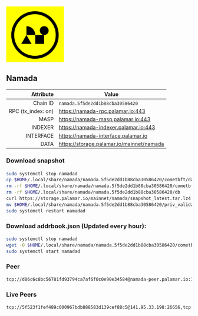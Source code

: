 ![Logo](https://raw.githubusercontent.com/Pa1amar/mainnets/refs/heads/main/namada/logo.png)
## Namada
| Attribute | Value |
|----------:|-------|
| Chain ID         | `namada.5f5de2dd1b88cba30586420` |
| RPC (tx_index: on)  | https://namada-rpc.palamar.io:443 |
| MASP  | https://namada-masp.palamar.io:443 |
| INDEXER | https://namada-indexer.palamar.io:443 |
| INTERFACE | https://namada-interface.palamar.io |
| DATA | https://storage.palamar.io/mainnet/namada |

### Download snapshot
```bash
sudo systemctl stop namadad
cp $HOME/.local/share/namada/namada.5f5de2dd1b88cba30586420/cometbft/data/priv_validator_state.json $HOME/.local/share/namada/namada.5f5de2dd1b88cba30586420/priv_validator_state.json.backup
rm -rf $HOME/.local/share/namada/namada.5f5de2dd1b88cba30586420/cometbft/data
rm -rf $HOME/.local/share/namada/namada.5f5de2dd1b88cba30586420/db
curl https://storage.palamar.io/mainnet/namada/snapshot_latest.tar.lz4 | lz4 -dc - | tar -xf - -C $HOME/.local/share/namada/namada.5f5de2dd1b88cba30586420/
mv $HOME/.local/share/namada/namada.5f5de2dd1b88cba30586420/priv_validator_state.json.backup $HOME/.local/share/namada/namada.5f5de2dd1b88cba30586420/cometbft/data/priv_validator_state.json
sudo systemctl restart namadad
```
### Download addrbook.json (Updated every hour):
```bash
sudo systemctl stop namadad
wget -O $HOME/.local/share/namada/namada.5f5de2dd1b88cba30586420/cometbft/config/addrbook.json https://storage.palamar.io/mainnet/namada/addrbook.json
sudo systemctl start namadad
```
### Peer
```bash
tcp://d86c6c8bc56781fd93794ca7af6f0c0e90e34584@namada-peer.palamar.io:16656
```





































































































































































































































































































































































































































































































































































































































































































































































































































































































































































































































































































































































































































































































































































































































































































































































































































































































































































































































































































































































































































































































































































































































































































































































































































































































### Live Peers
```
tcp://5f523f1fef489c000967bdb888583d139cef88c5@141.95.33.198:26656,tcp://478de66fe39df43a60f5850e5b99da4edd14de85@212.51.129.72:26706,tcp://219c4c2475048dbaa9e01d20ebd82b913958b4d8@72.46.84.33:16656,tcp://53b91a7a3929ced6d61c8ec3ca85502803a1f3e3@167.235.35.48:26656,tcp://05309c2cce2d163027a47c662066907e89cd6b99@104.251.123.123:26656,tcp://a8187523daabbc053ec992cde9975f65a085da25@46.4.29.231:5000,tcp://74184876d3b02a7d622f177779a416aa66964bdd@51.91.105.170:26656,tcp://11d23ba849851e33add18f566ac1a3ea431f516b@190.2.141.78:16656,tcp://5c479b8d9969bb901897ebed40fc197d507f007c@144.91.119.1:26656,tcp://0edc3530905568e7963c1c39c78061a1a1ed44af@79.127.240.32:26656,tcp://35bea1f9d7a2f34ac093ae361c6876b328d8cf20@172.161.145.12:26656,tcp://801bda27715bebc69edf8b8e26cb79d257b90932@46.105.223.14:26682,tcp://5828e488f0d2630b28bc908cdf67de882dcf964f@57.129.44.188:26656,tcp://645f6ab7910801304cd264b129030c848243ca6b@142.132.194.124:19904,tcp://96f7945f9470faacce66888d798bf1f131913b6c@62.210.95.44:26656,tcp://6b469eb00f21d6ebe344c951f599e2012f70d4e9@31.215.174.35:19904,tcp://c4deb6863d50bcdd9d20b02303d010090908d6d2@192.64.82.62:26656
```
